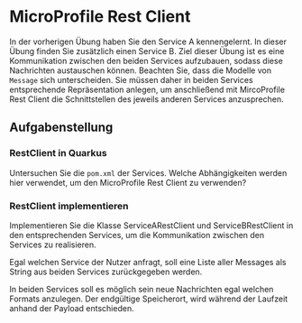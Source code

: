 # MicroProfile Rest Client

In der vorherigen Übung haben Sie den Service A kennengelernt. In dieser Übung finden Sie zusätzlich 
einen Service B. Ziel dieser Übung ist es eine Kommunikation zwischen den beiden Services aufzubauen, sodass 
diese Nachrichten austauschen können. Beachten Sie, dass die Modelle von `Message` sich unterscheiden. 
Sie müssen daher in beiden Services entsprechende Repräsentation anlegen, um anschließend mit MircoProfile Rest Client die Schnittstellen des jeweils anderen Services anzusprechen. 


## Aufgabenstellung

### RestClient in Quarkus

Untersuchen Sie die `pom.xml` der Services. Welche Abhängigkeiten werden hier verwendet, um den 
MicroProfile Rest Client zu verwenden?

### RestClient implementieren

Implementieren Sie die Klasse ServiceARestClient und ServiceBRestClient in den entsprechenden Services, um die Kommunikation zwischen den Services zu realisieren. 

Egal welchen Service der Nutzer anfragt, soll eine Liste aller Messages als String aus beiden Services zurückgegeben werden.

In beiden Services soll es möglich sein neue Nachrichten egal welchen Formats anzulegen. Der endgültige Speicherort, wird während der Laufzeit anhand der Payload entschieden.
